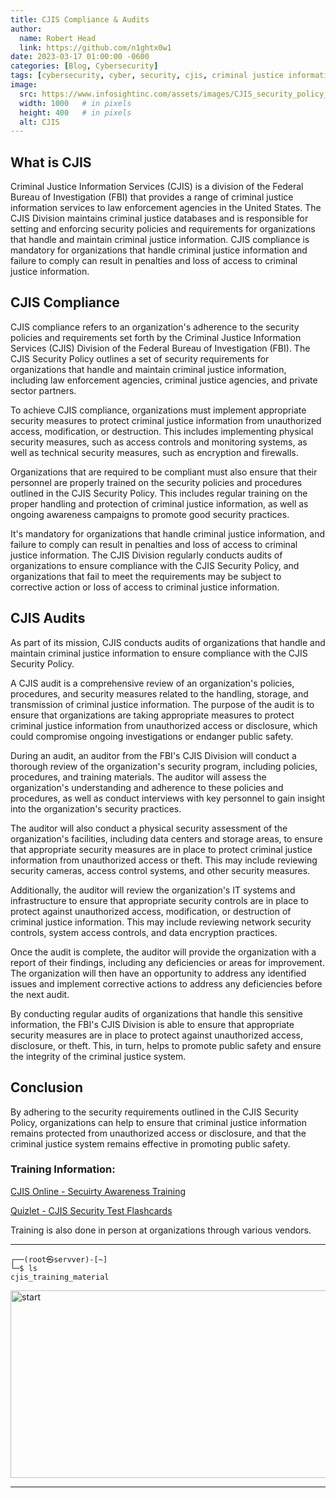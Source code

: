 ```yaml
---
title: CJIS Compliance & Audits
author:
  name: Robert Head
  link: https://github.com/n1ghtx0w1
date: 2023-03-17 01:00:00 -0600
categories: [Blog, Cybersecurity]
tags: [cybersecurity, cyber, security, cjis, criminal justice information systems, compliance, audits, law enforcement data, federal bureau of investigation criminal justice information, department of justice, criminal justice statistics]
image:
  src: https://www.infosightinc.com/assets/images/CJIS_security_policy_compliance.jpg
  width: 1000   # in pixels
  height: 400   # in pixels
  alt: CJIS
---
```


## What is CJIS 

Criminal Justice Information Services (CJIS) is a division of the Federal Bureau of Investigation (FBI) that provides a range of criminal justice information services to law enforcement agencies in the United States. The CJIS Division maintains criminal justice databases and is responsible for setting and enforcing security policies and requirements for organizations that handle and maintain criminal justice information. CJIS compliance is mandatory for organizations that handle criminal justice information and failure to comply can result in penalties and loss of access to criminal justice information.

## CJIS Compliance

CJIS compliance refers to an organization's adherence to the security policies and requirements set forth by the Criminal Justice Information Services (CJIS) Division of the Federal Bureau of Investigation (FBI). The CJIS Security Policy outlines a set of security requirements for organizations that handle and maintain criminal justice information, including law enforcement agencies, criminal justice agencies, and private sector partners.

To achieve CJIS compliance, organizations must implement appropriate security measures to protect criminal justice information from unauthorized access, modification, or destruction. This includes implementing physical security measures, such as access controls and monitoring systems, as well as technical security measures, such as encryption and firewalls.

Organizations that are required to be compliant must also ensure that their personnel are properly trained on the security policies and procedures outlined in the CJIS Security Policy. This includes regular training on the proper handling and protection of criminal justice information, as well as ongoing awareness campaigns to promote good security practices.

It's mandatory for organizations that handle criminal justice information, and failure to comply can result in penalties and loss of access to criminal justice information. The CJIS Division regularly conducts audits of organizations to ensure compliance with the CJIS Security Policy, and organizations that fail to meet the requirements may be subject to corrective action or loss of access to criminal justice information.

## CJIS Audits

As part of its mission, CJIS conducts audits of organizations that handle and maintain criminal justice information to ensure compliance with the CJIS Security Policy.

A CJIS audit is a comprehensive review of an organization's policies, procedures, and security measures related to the handling, storage, and transmission of criminal justice information. The purpose of the audit is to ensure that organizations are taking appropriate measures to protect criminal justice information from unauthorized access or disclosure, which could compromise ongoing investigations or endanger public safety.

During an audit, an auditor from the FBI's CJIS Division will conduct a thorough review of the organization's security program, including policies, procedures, and training materials. The auditor will assess the organization's understanding and adherence to these policies and procedures, as well as conduct interviews with key personnel to gain insight into the organization's security practices.

The auditor will also conduct a physical security assessment of the organization's facilities, including data centers and storage areas, to ensure that appropriate security measures are in place to protect criminal justice information from unauthorized access or theft. This may include reviewing security cameras, access control systems, and other security measures.

Additionally, the auditor will review the organization's IT systems and infrastructure to ensure that appropriate security controls are in place to protect against unauthorized access, modification, or destruction of criminal justice information. This may include reviewing network security controls, system access controls, and data encryption practices.

Once the audit is complete, the auditor will provide the organization with a report of their findings, including any deficiencies or areas for improvement. The organization will then have an opportunity to address any identified issues and implement corrective actions to address any deficiencies before the next audit.

By conducting regular audits of organizations that handle this sensitive information, the FBI's CJIS Division is able to ensure that appropriate security measures are in place to protect against unauthorized access, disclosure, or theft. This, in turn, helps to promote public safety and ensure the integrity of the criminal justice system.

## Conclusion

By adhering to the security requirements outlined in the CJIS Security Policy, organizations can help to ensure that criminal justice information remains protected from unauthorized access or disclosure, and that the criminal justice system remains effective in promoting public safety.

### Training Information:

[CJIS Online - Secuirty Awareness Training](https://www.cjisonline.com/)

[Quizlet - CJIS Security Test Flashcards](https://quizlet.com/552105831/cjis-security-test-flash-cards/)

Training is also done in person at organizations through various vendors.

---

```shell
┌──(root㉿servver)-[~] 
└─$ ls
cjis_training_material

```


<img align="center" src="https://media.giphy.com/media/XI5pLbJxiOIBy1zF1e/giphy.gif" alt="start" width="600" height="300">

---
